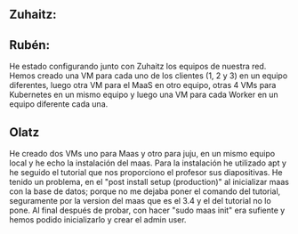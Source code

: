 ## Zuhaitz:

## Rubén:
He estado configurando junto con Zuhaitz los equipos de nuestra red. Hemos creado una VM para cada uno de los clientes (1, 2 y 3) en un equipo diferentes, luego otra VM para el MaaS en otro equipo, otras 4 VMs para Kubernetes en un mismo equipo y luego una VM para cada Worker en un equipo diferente cada una.

## Olatz
He creado dos VMs uno para Maas y otro para juju, en un mismo equipo local y he echo la instalación del maas. Para la instalación he utilizado apt y he seguido el tutorial que nos proporciono el profesor sus diapositivas. He tenido un problema, en el "post install setup (production)" al inicializar maas con la base de datos; porque no me dejaba poner el comando del tutorial, seguramente por la version del maas que es el 3.4 y el del tutorial no lo pone. Al final después de probar, con hacer "sudo maas init" era sufiente y hemos podido inicializarlo y crear el admin user.
